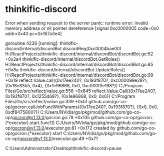 # thinkific-discord


Error when sending request to the server
panic: runtime error: invalid memory address or nil pointer dereference
[signal 0xc0000005 code=0x0 addr=0x40 pc=0x167a3e4]

goroutine 4236 [running]:
thinkific-discord/internal/discordBot.discordReq(0xc0004bae00)
        H:/ReactProjects/thinkific-discord/internal/discordBot/discordBot.go:52 +0x2a4
thinkific-discord/internal/discordBot.GetRoles()
        H:/ReactProjects/thinkific-discord/internal/discordBot/discordBot.go:85 +0x8a
thinkific-discord/internal/discordBot.UpdateRoles()
        H:/ReactProjects/thinkific-discord/internal/discordBot/discordBot.go:99 +0x19
reflect.Value.call({0x17ee240?, 0x193f870?, 0xc000099e28?}, {0x18e83b5, 0x4}, {0x1e96868, 0x0, 0xc0000fe198?})
        C:/Program Files/Go/src/reflect/value.go:556 +0x845
reflect.Value.Call({0x17ee240?, 0x193f870?, 0x1255d68?}, {0x1e96868, 0x0, 0x0})
        C:/Program Files/Go/src/reflect/value.go:339 +0xbf
github.com/go-co-op/gocron.callJobFuncWithParams({0x17ee240?, 0x193f870?}, {0x0, 0x0, 0xdf8475800?})
        C:/Users/NVidia/go/pkg/mod/github.com/go-co-op/gocron@v1.13.0/gocron.go:78 +0x135
github.com/go-co-op/gocron.(*executor).start.func1()
        C:/Users/NVidia/go/pkg/mod/github.com/go-co-op/gocron@v1.13.0/executor.go:81 +0x172
created by github.com/go-co-op/gocron.(*executor).start
        C:/Users/NVidia/go/pkg/mod/github.com/go-co-op/gocron@v1.13.0/executor.go:49 +0x71

C:\Users\Administrator\Desktop\thinkific-discord>pause